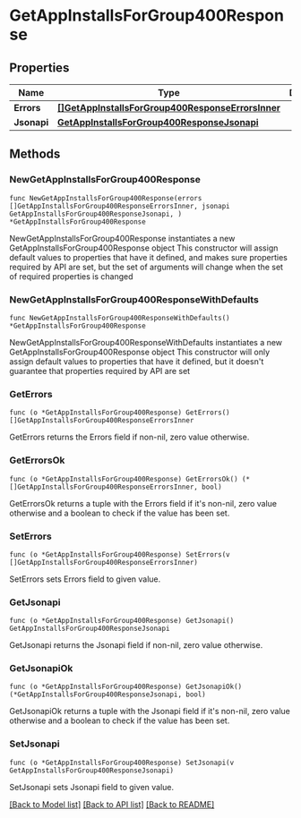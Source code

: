 # GetAppInstallsForGroup400Response

## Properties

Name | Type | Description | Notes
------------ | ------------- | ------------- | -------------
**Errors** | [**[]GetAppInstallsForGroup400ResponseErrorsInner**](GetAppInstallsForGroup400ResponseErrorsInner.md) |  | 
**Jsonapi** | [**GetAppInstallsForGroup400ResponseJsonapi**](GetAppInstallsForGroup400ResponseJsonapi.md) |  | 

## Methods

### NewGetAppInstallsForGroup400Response

`func NewGetAppInstallsForGroup400Response(errors []GetAppInstallsForGroup400ResponseErrorsInner, jsonapi GetAppInstallsForGroup400ResponseJsonapi, ) *GetAppInstallsForGroup400Response`

NewGetAppInstallsForGroup400Response instantiates a new GetAppInstallsForGroup400Response object
This constructor will assign default values to properties that have it defined,
and makes sure properties required by API are set, but the set of arguments
will change when the set of required properties is changed

### NewGetAppInstallsForGroup400ResponseWithDefaults

`func NewGetAppInstallsForGroup400ResponseWithDefaults() *GetAppInstallsForGroup400Response`

NewGetAppInstallsForGroup400ResponseWithDefaults instantiates a new GetAppInstallsForGroup400Response object
This constructor will only assign default values to properties that have it defined,
but it doesn't guarantee that properties required by API are set

### GetErrors

`func (o *GetAppInstallsForGroup400Response) GetErrors() []GetAppInstallsForGroup400ResponseErrorsInner`

GetErrors returns the Errors field if non-nil, zero value otherwise.

### GetErrorsOk

`func (o *GetAppInstallsForGroup400Response) GetErrorsOk() (*[]GetAppInstallsForGroup400ResponseErrorsInner, bool)`

GetErrorsOk returns a tuple with the Errors field if it's non-nil, zero value otherwise
and a boolean to check if the value has been set.

### SetErrors

`func (o *GetAppInstallsForGroup400Response) SetErrors(v []GetAppInstallsForGroup400ResponseErrorsInner)`

SetErrors sets Errors field to given value.


### GetJsonapi

`func (o *GetAppInstallsForGroup400Response) GetJsonapi() GetAppInstallsForGroup400ResponseJsonapi`

GetJsonapi returns the Jsonapi field if non-nil, zero value otherwise.

### GetJsonapiOk

`func (o *GetAppInstallsForGroup400Response) GetJsonapiOk() (*GetAppInstallsForGroup400ResponseJsonapi, bool)`

GetJsonapiOk returns a tuple with the Jsonapi field if it's non-nil, zero value otherwise
and a boolean to check if the value has been set.

### SetJsonapi

`func (o *GetAppInstallsForGroup400Response) SetJsonapi(v GetAppInstallsForGroup400ResponseJsonapi)`

SetJsonapi sets Jsonapi field to given value.



[[Back to Model list]](../README.md#documentation-for-models) [[Back to API list]](../README.md#documentation-for-api-endpoints) [[Back to README]](../README.md)



